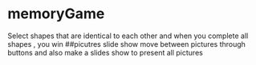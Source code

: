 # memoryGame
Select shapes that are identical to each other and when you complete all shapes , you win 
##picutres slide show 
move between pictures through buttons and also make a slides show to present all pictures

